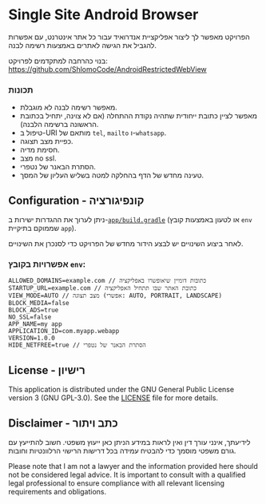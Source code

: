 # Single Site Android Browser

הפרויקט מאפשר לך ליצור אפליקציית אנדרואיד עבור כל אתר אינטרנט, עם אפשרות להגביל את הגישה לאתרים באמצעות רשימה לבנה.

בנוי כהרחבה למתקדמים לפרויקט:
https://github.com/ShlomoCode/AndroidRestrictedWebView

### תכונות

- מאפשר רשימה לבנה לא מוגבלת.
- מאפשר לציין כתובת ייחודית שתהיה נקודת ההתחלה (אם לא צוינה, יתחיל בכתובת הראשונה ברשימה הלבנה).
- טיפול ב-URI מותאם של `tel`, `mailto` ו-`whatsapp`.
- כפיית מצב תצוגה.
- חסימת מדיה.
- מצב no ssl.
- הסתרת הבאנר של נטפרי.
- טעינה מחדש של הדף בהחלקה למטה בשליש העליון של המסך.

## Configuration - קונפיגורציה

ניתן לערוך את ההגדרות ישירות ב-[`app/build.gradle`](./app/build.gradle) (או לטעון באמצעות קובץ `env` שממוקם בתיקיית `app`).

לאחר ביצוע השינויים יש לבצע הידור מחדש של הפרויקט כדי לסנכרן את השינויים.

### אפשרויות בקובץ `env`:

```env
ALLOWED_DOMAINS=example.com // כתובות דומיין שיאופשרו באפליקציה
STARTUP_URL=example.com // כתובת האתר שבו תתחיל האפליקציה
VIEW_MODE=AUTO // מצב תצוגה (אפשרי: AUTO, PORTRAIT, LANDSCAPE)
BLOCK_MEDIA=false
BLOCK_ADS=true
NO_SSL=false
APP_NAME=my app
APPLICATION_ID=com.myapp.webapp
VERSION=1.0.0
HIDE_NETFREE=true // הסתרת הבאנר של נטפרי
```

## License - רישיון

This application is distributed under the GNU General Public License version 3 (GNU GPL-3.0). See the [LICENSE](LICENSE) file for more details.

## Disclaimer - כתב ויתור

לידיעתך, אינני עורך דין ואין לראות במידע הניתן כאן ייעוץ משפטי. חשוב להתייעץ עם גורם משפטי מוסמך כדי להבטיח עמידה בכל דרישות הרישוי הרלוונטיות וחובות.

Please note that I am not a lawyer and the information provided here should not be considered legal advice. It is important to consult with a qualified legal professional to ensure compliance with all relevant licensing requirements and obligations.
